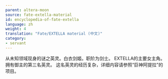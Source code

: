 ```yaml
---
parent: altera-moon
source: fate-extella-material
id: encyclopedia-of-fate-extella
language: zh
weight: 4
translation: "Fate/EXTELLA material (中文)"
category:
- servant
---
```


从未知领域现身的谜之英灵。白衣剑姬。职阶为剑士。 
EXTELLA的主要女主角。拥有御主的第三名英灵。 
这名英灵的经历复杂，详细内容请参照“巨神阿提拉”的项目。
